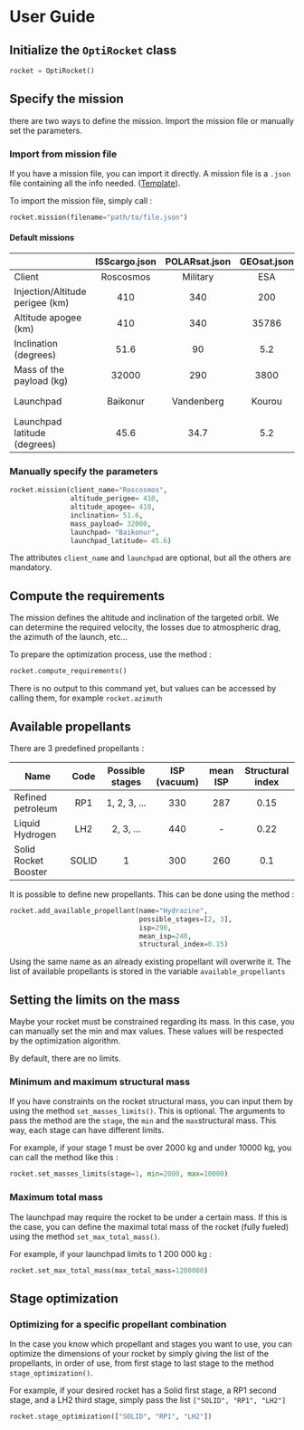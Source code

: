 # User Guide

## Initialize the `OptiRocket` class

```python
rocket = OptiRocket()
```

## Specify the mission

there are two ways to define the mission. Import the mission file or manually set the parameters.

### Import from mission file

If you have a mission file, you can import it directly. A mission file is a `.json` file containing all the info needed. ([Template](optirocket/missions/GEOsat.json)).

To import the mission file, simply call :

```py
rocket.mission(filename="path/to/file.json")
```

#### Default missions

|                                 | ISScargo.json | POLARsat.json | GEOsat.json |  SSOsat.json   | LEOsat.json |
| ------------------------------- | :-----------: | :-----------: | :---------: | :------------: | :---------: |
| Client                          |   Roscosmos   |   Military    |     ESA     |      NASA      |     ESA     |
| Injection/Altitude perigee (km) |      410      |      340      |     200     |      567       |     300     |
| Altitude apogee (km)            |      410      |      340      |    35786    |      567       |     300     |
| Inclination (degrees)           |     51.6      |      90       |     5.2     |      97.6      |     49      |
| Mass of the payload (kg)        |     32000     |      290      |    3800     |      1150      |     300     |
| Launchpad                       |   Baikonur    |  Vandenberg   |   Kourou    | Cape Canaveral |   Kourou    |
| Launchpad latitude (degrees)    |     45.6      |     34.7      |     5.2     |      28.5      |     5.2     |

### Manually specify the parameters

```py
rocket.mission(client_name="Roscosmos",
               altitude_perigee= 410,
               altitude_apogee= 410,
               inclination= 51.6,
               mass_payload= 32000,
               launchpad= "Baikonur",
               launchpad_latitude= 45.6)
```

The attributes `client_name` and `launchpad` are optional, but all the others are mandatory.

## Compute the requirements

The mission defines the altitude and inclination of the targeted orbit. We can determine the required velocity, the losses due to atmospheric drag, the azimuth of the launch, etc...

To prepare the optimization process, use the method :

```py
rocket.compute_requirements()
```

There is no output to this command yet, but values can be accessed by calling them, for example `rocket.azimuth`

## Available propellants

There are 3 predefined propellants :

| Name                 | Code  | Possible stages | ISP (vacuum) | mean ISP | Structural index |
| -------------------- | :---: | :-------------: | :----------: | :------: | :--------------: |
| Refined petroleum    |  RP1  |  1, 2, 3, ...   |     330      |   287    |       0.15       |
| Liquid Hydrogen      |  LH2  |    2, 3, ...    |     440      |    -     |       0.22       |
| Solid Rocket Booster | SOLID |        1        |     300      |   260    |       0.1        |

It is possible to define new propellants. This can be done using the method :

```py
rocket.add_available_propellant(name="Hydrazine",
                                possible_stages=[2, 3],
                                isp=290,
                                mean_isp=240,
                                structural_index=0.15)
```

Using the same name as an already existing propellant will overwrite it. The list of available propellants is stored in the variable `available_propellants`

## Setting the limits on the mass

Maybe your rocket must be constrained regarding its mass. In this case, you can manually set the min and max values. These values will be respected by the optimization algorithm.

By default, there are no limits.

### Minimum and maximum structural mass

If you have constraints on the rocket structural mass, you can input them by using the method `set_masses_limits()`. This is optional. The arguments to pass the method are the `stage`, the `min` and the `max`structural mass. This way, each stage can have different limits.

For example, if your stage 1 must be over 2000 kg and under 10000 kg, you can call the method like this :

```py
rocket.set_masses_limits(stage=1, min=2000, max=10000)
```

### Maximum total mass

The launchpad may require the rocket to be under a certain mass. If this is the case, you can define the maximal total mass of the rocket (fully fueled) using the method `set_max_total_mass()`.

For example, if your launchpad limits to 1 200 000 kg :

```py
rocket.set_max_total_mass(max_total_mass=1200000)
```

## Stage optimization

### Optimizing for a specific propellant combination

In the case you know which propellant and stages you want to use, you can optimize the dimensions of your rocket by simply giving the list of the propellants, in order of use, from first stage to last stage to the method `stage_optimization()`.

For example, if your desired rocket has a Solid first stage, a RP1 second stage, and a LH2 third stage, simply pass the list `["SOLID", "RP1", "LH2"]`

```py
rocket.stage_optimization(["SOLID", "RP1", "LH2"])
```
